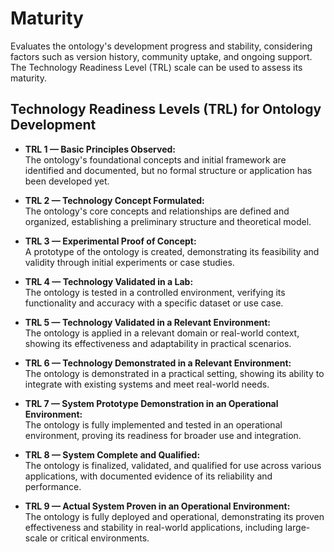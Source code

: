 # Maturity
Evaluates the ontology's development progress and stability, considering factors such as version history, community uptake, and ongoing support. The Technology Readiness Level (TRL) scale can be used to assess its maturity.

## Technology Readiness Levels (TRL) for Ontology Development

- **TRL 1 — Basic Principles Observed:**  
  The ontology's foundational concepts and initial framework are identified and documented, but no formal structure or application has been developed yet.

- **TRL 2 — Technology Concept Formulated:**  
  The ontology's core concepts and relationships are defined and organized, establishing a preliminary structure and theoretical model.

- **TRL 3 — Experimental Proof of Concept:**  
  A prototype of the ontology is created, demonstrating its feasibility and validity through initial experiments or case studies.

- **TRL 4 — Technology Validated in a Lab:**  
  The ontology is tested in a controlled environment, verifying its functionality and accuracy with a specific dataset or use case.

- **TRL 5 — Technology Validated in a Relevant Environment:**  
  The ontology is applied in a relevant domain or real-world context, showing its effectiveness and adaptability in practical scenarios.

- **TRL 6 — Technology Demonstrated in a Relevant Environment:**  
  The ontology is demonstrated in a practical setting, showing its ability to integrate with existing systems and meet real-world needs.

- **TRL 7 — System Prototype Demonstration in an Operational Environment:**  
  The ontology is fully implemented and tested in an operational environment, proving its readiness for broader use and integration.

- **TRL 8 — System Complete and Qualified:**  
  The ontology is finalized, validated, and qualified for use across various applications, with documented evidence of its reliability and performance.

- **TRL 9 — Actual System Proven in an Operational Environment:**  
  The ontology is fully deployed and operational, demonstrating its proven effectiveness and stability in real-world applications, including large-scale or critical environments.
